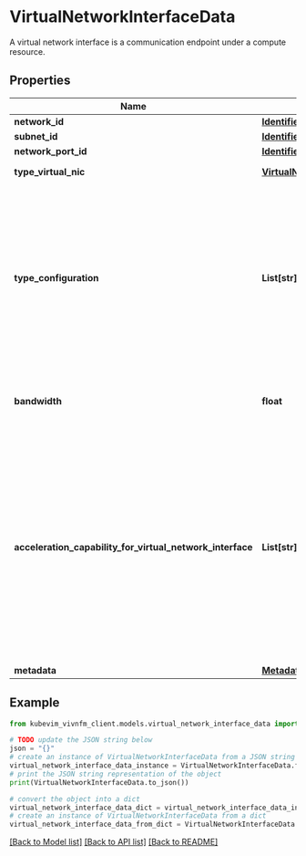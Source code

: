 # VirtualNetworkInterfaceData

A virtual network interface is a communication endpoint under a compute resource.

## Properties

Name | Type | Description | Notes
------------ | ------------- | ------------- | -------------
**network_id** | [**Identifier**](Identifier.md) |  | [optional] 
**subnet_id** | [**Identifier**](Identifier.md) |  | [optional] 
**network_port_id** | [**Identifier**](Identifier.md) |  | [optional] 
**type_virtual_nic** | [**VirtualNetworkInterfaceDataTypeVirtualNic**](VirtualNetworkInterfaceDataTypeVirtualNic.md) |  | [default to VirtualNetworkInterfaceDataTypeVirtualNic.BRIDGE]
**type_configuration** | **List[str]** | Extra configuration that the virtual network interface supports based on the type of virtual network interface. TODO: That interface might change. | [optional] 
**bandwidth** | **float** | Bandwidth of the virtual network interface (in Mbps). | [optional] 
**acceleration_capability_for_virtual_network_interface** | **List[str]** | It specifies if the virtual network interface requires certain acceleration capabilities (e.g. RDMA, packet dispatch, TCP Chimney). The cardinality can be 0, if no particular acceleration capability is requested. | [optional] 
**metadata** | [**Metadata**](Metadata.md) |  | [optional] 

## Example

```python
from kubevim_vivnfm_client.models.virtual_network_interface_data import VirtualNetworkInterfaceData

# TODO update the JSON string below
json = "{}"
# create an instance of VirtualNetworkInterfaceData from a JSON string
virtual_network_interface_data_instance = VirtualNetworkInterfaceData.from_json(json)
# print the JSON string representation of the object
print(VirtualNetworkInterfaceData.to_json())

# convert the object into a dict
virtual_network_interface_data_dict = virtual_network_interface_data_instance.to_dict()
# create an instance of VirtualNetworkInterfaceData from a dict
virtual_network_interface_data_from_dict = VirtualNetworkInterfaceData.from_dict(virtual_network_interface_data_dict)
```
[[Back to Model list]](../README.md#documentation-for-models) [[Back to API list]](../README.md#documentation-for-api-endpoints) [[Back to README]](../README.md)


